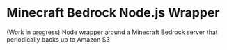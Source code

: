 # Minecraft Bedrock Node.js Wrapper
(Work in progress)
Node wrapper around a Minecraft Bedrock server that periodically backs up to Amazon S3
